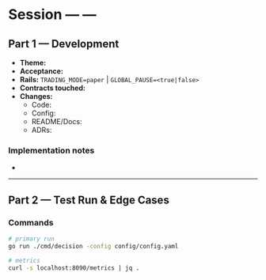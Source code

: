 # Session <!--SESSION_ID--> — <!--DATE--> — <!--THEME-->

## Part 1 — Development
- **Theme:** <!--THEME-->
- **Acceptance:** <!--One sentence behavior, e.g. “NVDA halted ⇒ any BUY is REJECT with gates [halt]”-->
- **Rails:** `TRADING_MODE=paper` | `GLOBAL_PAUSE=<true|false>`
- **Contracts touched:** <!--list messages from contracts.proto if any-->
- **Changes:**
  - Code:
  - Config:
  - README/Docs:
  - ADRs:

### Implementation notes
- <!-- bullets on approach, tradeoffs, future cleanups -->

---

## Part 2 — Test Run & Edge Cases
### Commands
```bash
# primary run
go run ./cmd/decision -config config/config.yaml

# metrics
curl -s localhost:8090/metrics | jq .
